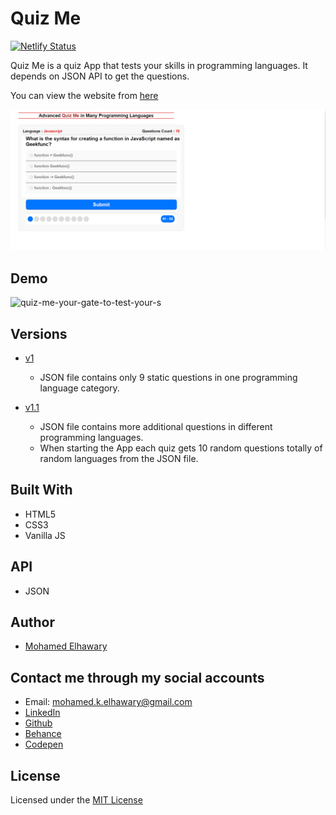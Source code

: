 # Quiz Me

[![Netlify Status](https://api.netlify.com/api/v1/badges/8d827263-69f3-4fa6-a109-d889a72d1f3e/deploy-status)](https://app.netlify.com/sites/quizme14/deploys) 

Quiz Me is a quiz App that tests your skills in programming languages. It depends on JSON API to get the questions.
  
You can view the website from [here](https://quizme14.netlify.app/)

![Screenshot](preview.png)

## Demo

![quiz-me-your-gate-to-test-your-s](https://user-images.githubusercontent.com/69651552/93914205-7d2db500-fd06-11ea-8c61-b64d6fed65e1.gif)

## Versions 
 
* [v1](https://github.com/Mohamed-Elhawary/quiz-me/tree/v1)  

    - JSON file contains only 9 static questions in one programming language category.  

* [v1.1](https://github.com/Mohamed-Elhawary/quiz-me/tree/v1.1)   

    - JSON file contains more additional questions in different programming languages.
	- When starting the App each quiz gets 10 random questions totally of random languages from the JSON file.

## Built With

* HTML5
* CSS3
* Vanilla JS  

## API  

* JSON 

## Author

* [Mohamed Elhawary](https://www.linkedin.com/in/mohamed-elhawary14/)

## Contact me through my social accounts

* Email: mohamed.k.elhawary@gmail.com
* [LinkedIn](https://www.linkedin.com/in/mohamed-elhawary14/)
* [Github](https://github.com/Mohamed-Elhawary)  
* [Behance](https://www.behance.net/mohamed-elhawary14)
* [Codepen](https://codepen.io/Mohamed-ElHawary) 

## License

Licensed under the [MIT License](LICENSE)



